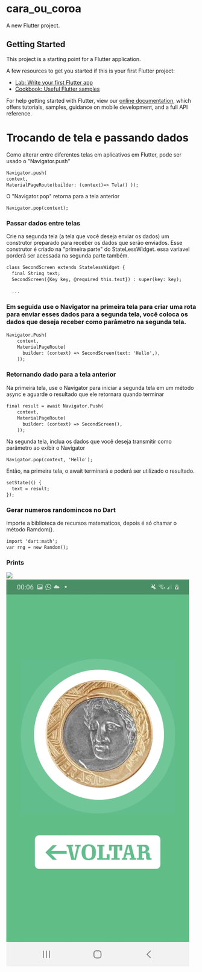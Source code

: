 # cara_ou_coroa

A new Flutter project.

## Getting Started

This project is a starting point for a Flutter application.

A few resources to get you started if this is your first Flutter project:

- [Lab: Write your first Flutter app](https://flutter.dev/docs/get-started/codelab)
- [Cookbook: Useful Flutter samples](https://flutter.dev/docs/cookbook)

For help getting started with Flutter, view our
[online documentation](https://flutter.dev/docs), which offers tutorials,
samples, guidance on mobile development, and a full API reference.

# Trocando de tela e passando dados

Como alterar entre diferentes telas em aplicativos em Flutter, pode ser usado o "Navigator.push"

```
Navigator.push(
context,
MaterialPageRoute(builder: (context)=> Tela() ));
```

O "Navigator.pop" retorna para a tela anterior

```
Navigator.pop(context);
```

### Passar dados entre telas

Crie na segunda tela (a tela que você deseja enviar os dados) um construtor preparado para receber os dados que serão enviados. Esse construtor é criado na "primeira parte" do StateLessWidget. essa variavel porderá ser acessada na segunda parte também.
```
class SecondScreen extends StatelessWidget {
  final String text;
  SecondScreen({Key key, @required this.text}) : super(key: key);

  ...
```

### Em seguida use o Navigator na primeira tela para criar uma rota para enviar esses dados para a segunda tela, você coloca os dados que deseja receber como parâmetro na segunda tela.
```
Navigator.Push(
    context,
    MaterialPageRoute(
      builder: (context) => SecondScreen(text: 'Hello',),
    ));
```

### Retornando dado para a tela anterior

Na primeira tela, use o Navigator para iniciar a segunda tela em um método async e aguarde o resultado que ele retornara quando terminar
```
final result = await Navigator.Push(
    context,
    MaterialPageRoute(
      builder: (context) => SecondScreen(),
    ));
```
Na segunda tela, inclua os dados que você deseja transmitir como parâmetro ao exibir o Navigator 
```
Navigator.pop(context, 'Hello');
```
Então, na primeira tela, o await terminará e poderá ser utilizado o resultado.
```
setState(() {
  text = result;
});
```

### Gerar numeros randomincos no Dart

importe a biblioteca de recursos matematicos, depois é só chamar o método Ramdom().
```
import 'dart:math';
var rng = new Random();
```

### Prints

<img src="https://github.com/petscaramussi/AtmConsultoria/blob/main/imagens/logo.jpg" width="30%" hight="30%">
<img src="https://github.com/petscaramussi/cara_ou_coroa/blob/main/imagens/jogo.jpg" widht="30%" height="30%"/>
